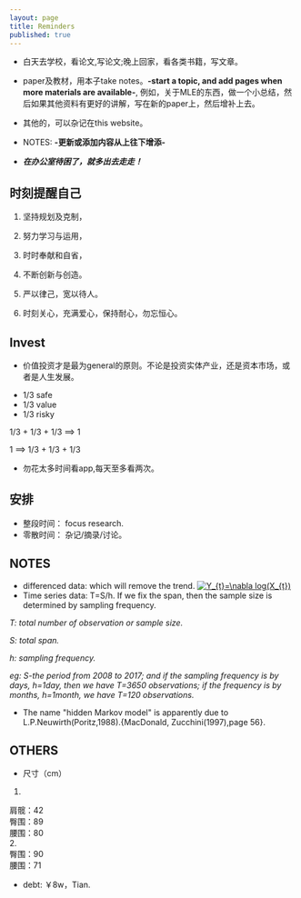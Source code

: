 ```yaml
---
layout: page
title: Reminders
published: true
---
```

- 白天去学校，看论文,写论文;晚上回家，看各类书籍，写文章。   
- paper及教材，用本子take notes。**-start a topic, and add pages when more materials are available-**, 例如，关于MLE的东西，做一个小总结，然后如果其他资料有更好的讲解，写在新的paper上，然后增补上去。
- 其他的，可以杂记在this website。
- NOTES: **-更新或添加内容从上往下增添-**

- ***在办公室待困了，就多出去走走！***  

## 时刻提醒自己

1. 坚持规划及克制，  

2. 努力学习与运用，  

3. 时时奉献和自省，  

4. 不断创新与创造。

5. 严以律己，宽以待人。

6. 时刻关心，充满爱心，保持耐心，勿忘恒心。

## Invest
- 价值投资才是最为general的原则。不论是投资实体产业，还是资本市场，或者是人生发展。

* 1/3 safe
* 1/3 value
* 1/3 risky

1/3 + 1/3 + 1/3 ==> 1

1 ==> 1/3 + 1/3 + 1/3

- 勿花太多时间看app,每天至多看两次。

## 安排
- 整段时间： focus research.
- 零散时间： 杂记/摘录/讨论。

## NOTES
- differenced data: which will remove the trend. <a href="https://www.codecogs.com/eqnedit.php?latex=Y_{t}=\nabla&space;log(X_{t})" target="_blank"><img src="https://latex.codecogs.com/gif.latex?Y_{t}=\nabla&space;log(X_{t})" title="Y_{t}=\nabla log(X_{t})" /></a>
- Time series data: T=S/h. If we fix the span, then the sample size is determined by sampling frequency.

*T: total number of observation or sample size.*

*S: total span.*

*h: sampling frequency.*

*eg: S-the period from 2008 to 2017; and if the sampling frequency is by days, h=1day, then we have T=3650 observations; if the frequency is by months, h=1month, we have T=120 observations.*

- The name "hidden Markov model" is apparently due to L.P.Neuwirth(Poritz,1988).{MacDonald, Zucchini(1997),page 56}.

## OTHERS
- 尺寸（cm）  
1.  
肩髋：42  
臀围：89  
腰围：80  
2.  
臀围：90  
腰围：71  

- debt: ￥8w，Tian.
